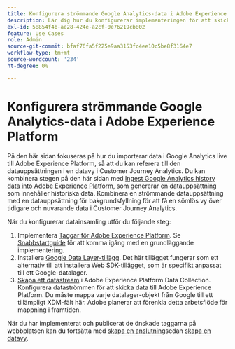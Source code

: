 ```yaml
---
title: Konfigurera strömmande Google Analytics-data i Adobe Experience Platform
description: Lär dig hur du konfigurerar implementeringen för att skicka ett Google-datalager till Adobe Experience Platform
exl-id: 58854f4b-ae28-424e-a2cf-0e76219cb802
feature: Use Cases
role: Admin
source-git-commit: bfaf76fa5f225e9aa3153fc4ee10c5be8f3164e7
workflow-type: tm+mt
source-wordcount: '234'
ht-degree: 0%

---
```


# Konfigurera strömmande Google Analytics-data i Adobe Experience Platform

På den här sidan fokuseras på hur du importerar data i Google Analytics live till Adobe Experience Platform, så att du kan referera till den datauppsättningen i en datavy i Customer Journey Analytics. Du kan kombinera stegen på den här sidan med [Ingest Google Analytics history data into Adobe Experience Platform](backfill.md), som genererar en datauppsättning som innehåller historiska data. Kombinera en strömmande datauppsättning med en datauppsättning för bakgrundsfyllning för att få en sömlös vy över tidigare och nuvarande data i Customer Journey Analytics.

När du konfigurerar datainsamling utför du följande steg:

1. Implementera [Taggar för Adobe Experience Platform](https://experienceleague.adobe.com/docs/experience-platform/tags/home.html). Se [Snabbstartguide](https://experienceleague.adobe.com/docs/experience-platform/tags/get-started/quick-start.html) för att komma igång med en grundläggande implementering.
1. Installera [Google Data Layer-tillägg](https://experienceleague.adobe.com/docs/experience-platform/tags/extensions/adobe/google-data-layer/overview.html). Det här tillägget fungerar som ett alternativ till att installera Web SDK-tillägget, som är specifikt anpassat till ett Google-datalager.
1. [Skapa ett datastream](https://experienceleague.adobe.com/docs/experience-platform/edge/datastreams/overview.html) i Adobe Experience Platform Data Collection. Konfigurera dataströmmen för att skicka data till Adobe Experience Platform. Du måste mappa varje datalager-objekt från Google till ett tillämpligt XDM-fält här. Adobe planerar att förenkla detta arbetsflöde för mappning i framtiden.

När du har implementerat och publicerat de önskade taggarna på webbplatsen kan du fortsätta med [skapa en anslutning](/help/connections/create-connection.md)sedan [skapa en datavy](/help/data-views/create-dataview.md).
